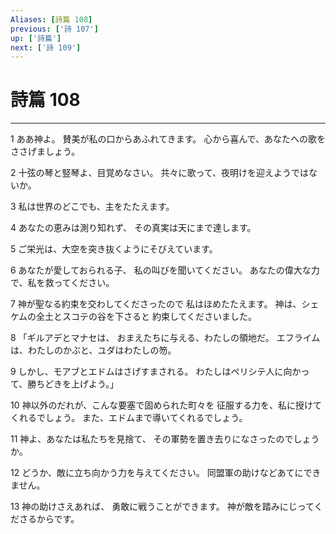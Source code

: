 ```yaml
---
Aliases: [詩篇 108]
previous: ['詩 107']
up: ['詩篇']
next: ['詩 109']
---
```

# 詩篇 108

***




1 
ああ神よ。 賛美が私の口からあふれてきます。 心から喜んで、あなたへの歌をささげましょう。 



2 
十弦の琴と竪琴よ、目覚めなさい。 共々に歌って、夜明けを迎えようではないか。 



3 
私は世界のどこでも、主をたたえます。 



4 
あなたの恵みは測り知れず、 その真実は天にまで達します。 



5 
ご栄光は、大空を突き抜くようにそびえています。 



6 
あなたが愛しておられる子、 私の叫びを聞いてください。 あなたの偉大な力で、私を救ってください。 



7 
神が聖なる約束を交わしてくださったので 私はほめたたえます。 神は、シェケムの全土とスコテの谷を下さると 約束してくださいました。 



8 
「ギルアデとマナセは、 おまえたちに与える、わたしの領地だ。 エフライムは、わたしのかぶと、ユダはわたしの笏。 



9 
しかし、モアブとエドムはさげすまされる。 わたしはペリシテ人に向かって、勝ちどきを上げよう。」 



10 
神以外のだれが、こんな要塞で固められた町々を 征服する力を、私に授けてくれるでしょう。 また、エドムまで導いてくれるでしょう。 



11 
神よ、あなたは私たちを見捨て、 その軍勢を置き去りになさったのでしょうか。 



12 
どうか、敵に立ち向かう力を与えてください。 同盟軍の助けなどあてにできません。 



13 
神の助けさえあれば、 勇敢に戦うことができます。 神が敵を踏みにじってくださるからです。
